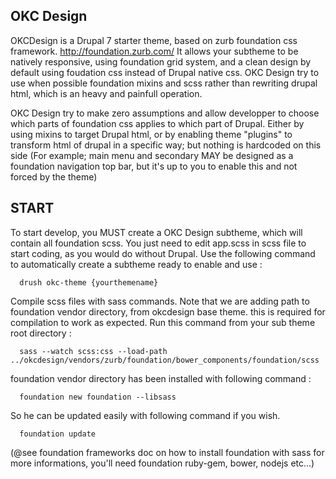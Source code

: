 OKC Design
-------------

OKCDesign is a Drupal 7 starter theme, based on zurb foundation css framework.
http://foundation.zurb.com/
It allows your subtheme to be natively responsive, using foundation grid system, 
and a clean design by default using foudation css instead of Drupal native css.
OKC Design try to use when possible foundation mixins and scss rather than
rewriting drupal html, which is an heavy and painfull operation.

OKC Design try to make zero assumptions and allow developper to choose
which parts of foundation css applies to which part of Drupal. Either
by using mixins to target Drupal html, or by enabling theme "plugins" to
transform html of drupal in a specific way; but nothing is hardcoded on this side
(For example; main menu and secondary MAY be designed as a foundation navigation top bar,
but it's up to you to enable this and not forced by the theme)

START
-----------------

To start develop, you MUST create a OKC Design subtheme, which will contain
all foundation scss. You just need to edit app.scss in scss file to start coding, as you would do
without Drupal.
Use the following command to automatically create a subtheme ready to enable and use :


```shell
  drush okc-theme {yourthemename}
```

Compile scss files with sass commands. Note that we are adding
path to foundation vendor directory, from okcdesign base theme. this is required for compilation to work as expected.
Run this command from your sub theme root directory :

```shell
  sass --watch scss:css --load-path ../okcdesign/vendors/zurb/foundation/bower_components/foundation/scss
```

foundation vendor directory has been installed with following command :

```shell
  foundation new foundation --libsass
```

So he can be updated easily with following command if you wish.

```shell
  foundation update
```

(@see foundation frameworks doc on how to install foundation with sass for more informations,
you'll need foundation ruby-gem, bower, nodejs etc...)


